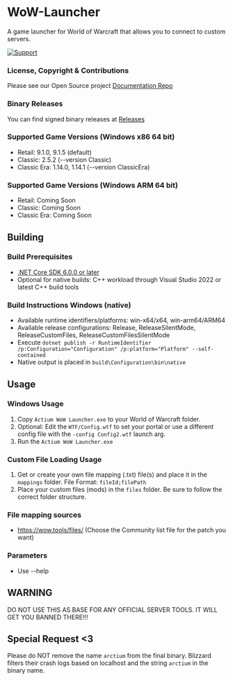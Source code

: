 # WoW-Launcher
A game launcher for World of Warcraft that allows you to connect to custom servers.

[![Support](https://img.shields.io/badge/discord-join-7289DA.svg)](https://arctium.io/discord)

### License, Copyright & Contributions

Please see our Open Source project [Documentation Repo](https://github.com/Arctium/Documentation)

### Binary Releases
You can find signed binary releases at [Releases](https://github.com/Arctium/WoW-Launcher/releases)

### Supported Game Versions (Windows x86 64 bit)
* Retail: 9.1.0, 9.1.5 (default)
* Classic: 2.5.2 (--version Classic)
* Classic Era: 1.14.0, 1.14.1 (--version ClassicEra)

### Supported Game Versions (Windows ARM 64 bit)
* Retail: Coming Soon
* Classic: Coming Soon
* Classic Era: Coming Soon

## Building

### Build Prerequisites
* [.NET Core SDK 6.0.0 or later](https://dotnet.microsoft.com/download/dotnet/6.0)
* Optional for native builds: C++ workload through Visual Studio 2022 or latest C++ build tools

### Build Instructions Windows (native)
* Available runtime identifiers/platforms: win-x64/x64, win-arm64/ARM64
* Available release configurations: Release, ReleaseSilentMode, ReleaseCustomFiles, ReleaseCustomFilesSilentMode
* Execute `dotnet publish -r RuntimeIdentifier /p:Configuration="Configuration" /p:platform="Platform" --self-contained`
* Native output is placed in `build\Configuration\bin\native`

## Usage

### Windows Usage
1. Copy `Actium WoW Launcher.exe` to your World of Warcraft folder.
2. Optional: Edit the `WTF/Config.wtf` to set your portal or use a different config file with the `-config Config2.wtf` launch arg.
3. Run the `Actium WoW Launcher.exe`

### Custom File Loading Usage
1. Get or create your own file mapping (.txt) file(s) and place it in the `mappings` folder.
   File Format: `fileId;filePath`
2. Place your custom files (mods) in the `files` folder. Be sure to follow the correct folder structure.

### File mapping sources
* https://wow.tools/files/ (Choose the Community list file for the patch you want)

### Parameters
* Use --help

## WARNING

DO NOT USE THIS AS BASE FOR ANY OFFICIAL SERVER TOOLS.
IT WILL GET YOU BANNED THERE!!!

## Special Request <3

Please do NOT remove the name `arctium` from the final binary.
Blizzard filters their crash logs based on localhost and the string `arctium` in the binary name. 

